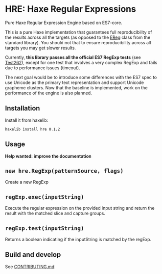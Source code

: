 # HRE: Haxe Regular Expressions

Pure Haxe Regular Expression Engine based on ES7-core.

This is a pure Haxe implementation that guarantees full reproducibility of the
results across all the targets (as opposed to the [EReg](http://api.haxe.org/EReg.html)
class from the standard library). You should not that to ensure reproducibility
across all targets you may get slower results.

Currently, **this library passes all the official ES7 RegExp tests** (see [Test262](https://github.com/tc39/test262/)),
except for one test that involves a very complex RegExp and fails due to performance
issues (timeout).

The next goal would be to introduce some differences with the ES7 spec to use Unicode
as the primary text representation and support Unicode grapheme clusters. Now that
the baseline is implemented, work on the performance of the engine is also planned.

## Installation

Install it from haxelib:

```shell
haxelib install hre 0.1.2
```

## Usage

**Help wanted: improve the documentation**

## `new hre.RegExp(patternSource, flags)`

Create a new RegExp

## `regExp.exec(inputString)`

Execute the regular expression on the provided input string and return the result
with the matched slice and capture groups.

## `regExp.test(inputString)`

Returns a boolean indicating if the inputString is matched by the regExp.

## Build and develop

See [CONTRIBUTING.md](./CONTRIBUTING.md)
